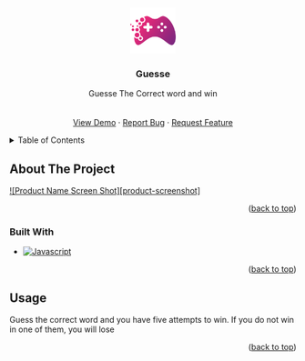 <a name="readme-top"></a>

<!-- PROJECT LOGO -->
<br />
<div align="center">
  <a href="https://github.com/github_username/repo_name">
    <img src="img/logo.png" alt="Logo" width="80" height="80">
  </a>

<h3 align="center">Guesse</h3>

  <p align="center">
   Guesse The Correct word and win
    <br />
    <br />
    <br />
    <a href="https://github.com/Mostafa-Ayman1/Javascript-Guesses-Game">View Demo</a>
    ·
    <a href="https://github.com/Mostafa-Ayman1/Javascript-Guesses-Game/issues">Report Bug</a>
    ·
    <a href="https://github.com/Mostafa-Ayman1/Javascript-Guesses-Game/issues">Request Feature</a>
  </p>
</div>

<!-- TABLE OF CONTENTS -->
<details>
  <summary>Table of Contents</summary>
  <ol>
    <li>
      <a href="#about-the-project">About The Project</a>
      <ul>
        <li><a href="#built-with">Built With</a></li>
      </ul>
    </li>
    <li>
      <a href="#getting-started">Getting Started</a>
    </li>
  </ol>
</details>

<!-- ABOUT THE PROJECT -->

## About The Project

[![Product Name Screen Shot][product-screenshot]](img/image.png)

<p align="right">(<a href="#readme-top">back to top</a>)</p>

### Built With

- [![Javascript][Javascript.com]][Javascript-url]
<p align="right">(<a href="#readme-top">back to top</a>)</p>

## Usage

Guess the correct word and you have five attempts to win. If you do not win in one of them, you will lose

<p align="right">(<a href="#readme-top">back to top</a>)</p>

[Javascript.com]: https://img.shields.io/badge/logo-javascript-blue?logo=javascript
[Javascript-url]: https://www.javascript.com/
